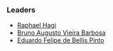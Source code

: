 ### Leaders

* [Raphael Hagi](mailto:raphael.santos@owasp.org)
* [Bruno Augusto Vieira Barbosa](mailto:bruno.barbosa@owasp.org)
* [Eduardo Felipe de Bellis Pinto](mailto:eduardo.bellis@owasp.org)
